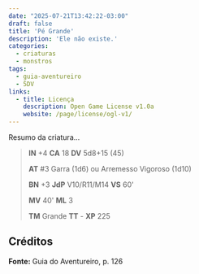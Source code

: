 ```yaml
---
date: "2025-07-21T13:42:22-03:00"
draft: false
title: 'Pé Grande'
description: 'Ele não existe.'
categories:
  - criaturas
  - monstros
tags:
  - guia-aventureiro
  - 5DV
links:
  - title: Licença
    description: Open Game License v1.0a
    website: /page/license/ogl-v1/
---
```


Resumo da criatura...

> **IN** +4 **CA** 18 **DV** 5d8+15 (45)
>
> **AT** #3 Garra (1d6) ou Arremesso Vigoroso (1d10)
>
> **BN** +3 **JdP** V10/R11/M14 **VS** 60'
>
> **MV** 40' **ML** 3
>
> **TM** Grande **TT** - **XP** 225

## Créditos

**Fonte:** Guia do Aventureiro, p. 126

